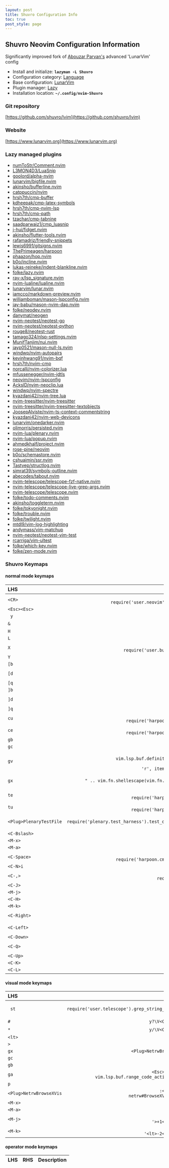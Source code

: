 ```yaml
---
layout: post
title: Shuvro Configuration Info
toc: true
post_style: page
---
```


## Shuvro Neovim Configuration Information

Significantly improved fork of [Abouzar Parvan's](https://github.com/abzcoding/lvim) advanced 'LunarVim' config

- Install and initialize: **`lazyman -L Shuvro`**
- Configuration category: [Language](https://lazyman.dev/configurations/#language-configurations)
- Base configuration:     [LunarVim](https://www.lunarvim.org)
- Plugin manager:         [Lazy](https://github.com/folke/lazy.nvim)
- Installation location:  **`~/.config/nvim-Shuvro`**

### Git repository

[https://github.com/shuvro/lvim](https://github.com/shuvro/lvim)

### Website

[https://www.lunarvim.org](https://www.lunarvim.org)

### Lazy managed plugins

- [numToStr/Comment.nvim](https://github.com/numToStr/Comment.nvim)
- [L3MON4D3/LuaSnip](https://github.com/L3MON4D3/LuaSnip)
- [goolord/alpha-nvim](https://github.com/goolord/alpha-nvim)
- [lunarvim/bigfile.nvim](https://github.com/lunarvim/bigfile.nvim.git)
- [akinsho/bufferline.nvim](https://github.com/akinsho/bufferline.nvim)
- [catppuccin/nvim](https://github.com/catppuccin/nvim)
- [hrsh7th/cmp-buffer](https://github.com/hrsh7th/cmp-buffer)
- [kdheepak/cmp-latex-symbols](https://github.com/kdheepak/cmp-latex-symbols)
- [hrsh7th/cmp-nvim-lsp](https://github.com/hrsh7th/cmp-nvim-lsp)
- [hrsh7th/cmp-path](https://github.com/hrsh7th/cmp-path)
- [tzachar/cmp-tabnine](https://github.com/tzachar/cmp-tabnine.git)
- [saadparwaiz1/cmp_luasnip](https://github.com/saadparwaiz1/cmp_luasnip)
- [j-hui/fidget.nvim](https://github.com/j-hui/fidget.nvim)
- [akinsho/flutter-tools.nvim](https://github.com/akinsho/flutter-tools.nvim)
- [rafamadriz/friendly-snippets](https://github.com/rafamadriz/friendly-snippets)
- [lewis6991/gitsigns.nvim](https://github.com/lewis6991/gitsigns.nvim)
- [ThePrimeagen/harpoon](https://github.com/ThePrimeagen/harpoon)
- [phaazon/hop.nvim](https://github.com/phaazon/hop.nvim)
- [b0o/incline.nvim](https://github.com/b0o/incline.nvim.git)
- [lukas-reineke/indent-blankline.nvim](https://github.com/lukas-reineke/indent-blankline.nvim)
- [folke/lazy.nvim](https://github.com/folke/lazy.nvim)
- [ray-x/lsp_signature.nvim](https://github.com/ray-x/lsp_signature.nvim)
- [nvim-lualine/lualine.nvim](https://github.com/nvim-lualine/lualine.nvim)
- [lunarvim/lunar.nvim](https://github.com/lunarvim/lunar.nvim.git)
- [iamcco/markdown-preview.nvim](https://github.com/iamcco/markdown-preview.nvim)
- [williamboman/mason-lspconfig.nvim](https://github.com/williamboman/mason-lspconfig.nvim)
- [jay-babu/mason-nvim-dap.nvim](https://github.com/jay-babu/mason-nvim-dap.nvim)
- [folke/neodev.nvim](https://github.com/folke/neodev.nvim)
- [danymat/neogen](https://github.com/danymat/neogen.git)
- [nvim-neotest/neotest-go](https://github.com/nvim-neotest/neotest-go.git)
- [nvim-neotest/neotest-python](https://github.com/nvim-neotest/neotest-python)
- [rouge8/neotest-rust](https://github.com/rouge8/neotest-rust.git)
- [tamago324/nlsp-settings.nvim](https://github.com/tamago324/nlsp-settings.nvim.git)
- [MunifTanjim/nui.nvim](https://github.com/MunifTanjim/nui.nvim)
- [jayp0521/mason-null-ls.nvim](https://github.com/jayp0521/mason-null-ls.nvim)
- [windwp/nvim-autopairs](https://github.com/windwp/nvim-autopairs)
- [kevinhwang91/nvim-bqf](https://github.com/kevinhwang91/nvim-bqf.git)
- [hrsh7th/nvim-cmp](https://github.com/hrsh7th/nvim-cmp)
- [norcalli/nvim-colorizer.lua](https://github.com/norcalli/nvim-colorizer.lua)
- [mfussenegger/nvim-jdtls](https://github.com/mfussenegger/nvim-jdtls)
- [neovim/nvim-lspconfig](https://github.com/neovim/nvim-lspconfig)
- [AckslD/nvim-neoclip.lua](https://github.com/AckslD/nvim-neoclip.lua.git)
- [windwp/nvim-spectre](https://github.com/windwp/nvim-spectre.git)
- [kyazdani42/nvim-tree.lua](https://github.com/kyazdani42/nvim-tree.lua)
- [nvim-treesitter/nvim-treesitter](https://github.com/nvim-treesitter/nvim-treesitter)
- [nvim-treesitter/nvim-treesitter-textobjects](https://github.com/nvim-treesitter/nvim-treesitter-textobjects)
- [JoosepAlviste/nvim-ts-context-commentstring](https://github.com/JoosepAlviste/nvim-ts-context-commentstring)
- [kyazdani42/nvim-web-devicons](https://github.com/kyazdani42/nvim-web-devicons)
- [lunarvim/onedarker.nvim](https://github.com/lunarvim/onedarker.nvim.git)
- [olimorris/persisted.nvim](https://github.com/olimorris/persisted.nvim.git)
- [nvim-lua/plenary.nvim](https://github.com/nvim-lua/plenary.nvim)
- [nvim-lua/popup.nvim](https://github.com/nvim-lua/popup.nvim)
- [ahmedkhalf/project.nvim](https://github.com/ahmedkhalf/project.nvim)
- [rose-pine/neovim](https://github.com/rose-pine/neovim.git)
- [b0o/schemastore.nvim](https://github.com/b0o/schemastore.nvim)
- [cshuaimin/ssr.nvim](https://github.com/cshuaimin/ssr.nvim)
- [Tastyep/structlog.nvim](https://github.com/Tastyep/structlog.nvim.git)
- [simrat39/symbols-outline.nvim](https://github.com/simrat39/symbols-outline.nvim)
- [abecodes/tabout.nvim](https://github.com/abecodes/tabout.nvim.git)
- [nvim-telescope/telescope-fzf-native.nvim](https://github.com/nvim-telescope/telescope-fzf-native.nvim)
- [nvim-telescope/telescope-live-grep-args.nvim](https://github.com/nvim-telescope/telescope-live-grep-args.nvim)
- [nvim-telescope/telescope.nvim](https://github.com/nvim-telescope/telescope.nvim)
- [folke/todo-comments.nvim](https://github.com/folke/todo-comments.nvim)
- [akinsho/toggleterm.nvim](https://github.com/akinsho/toggleterm.nvim)
- [folke/tokyonight.nvim](https://github.com/folke/tokyonight.nvim)
- [folke/trouble.nvim](https://github.com/folke/trouble.nvim)
- [folke/twilight.nvim](https://github.com/folke/twilight.nvim)
- [mtdl9/vim-log-highlighting](https://github.com/mtdl9/vim-log-highlighting.git)
- [andymass/vim-matchup](https://github.com/andymass/vim-matchup)
- [nvim-neotest/neotest-vim-test](https://github.com/nvim-neotest/neotest-vim-test)
- [rcarriga/vim-ultest](https://github.com/rcarriga/vim-ultest.git)
- [folke/which-key.nvim](https://github.com/folke/which-key.nvim)
- [folke/zen-mode.nvim](https://github.com/folke/zen-mode.nvim)

### Shuvro Keymaps

#### normal mode keymaps

|  LHS  |  RHS  | Description |
| :---- | ----: | :---------- |
| <code>&lt;CR&gt;</code> | <code>&lt;Cmd&gt;lua require('user.neovim').maximize_current_split()&lt;CR&gt;</code> |  |
| <code>&lt;Esc&gt;&lt;Esc&gt;</code> | <code>&lt;Cmd&gt;nohlsearch&lt;CR&gt;</code> |  |
| <code> y</code>|  |  |
| <code>&</code> | <code>:&&&lt;CR&gt;</code> | Nvim builtin | 
| <code>H</code> | <code>&lt;Cmd&gt;BufferLineCyclePrev&lt;CR&gt;</code> |  |
| <code>L</code> | <code>&lt;Cmd&gt;BufferLineCycleNext&lt;CR&gt;</code> |  |
| <code>X</code> | <code>&lt;Cmd&gt;lua require('user.bufferline').delete_buffer()&lt;CR&gt;</code> |  |
| <code>Y</code> | <code>y$</code> |  |
| <code>[b</code> | <code>&lt;Cmd&gt;BufferLineMoveNext&lt;CR&gt;</code> |  |
| <code>[d</code> | <code>&lt;Cmd&gt;lua vim.diagnostic.goto_prev()&lt;CR&gt;</code> |  |
| <code>[q</code> | <code>:cprev&lt;CR&gt;</code> |  |
| <code>]b</code> | <code>&lt;Cmd&gt;BufferLineMovePrev&lt;CR&gt;</code> |  |
| <code>]d</code> | <code>&lt;Cmd&gt;lua vim.diagnostic.goto_next()&lt;CR&gt;</code> |  |
| <code>]q</code> | <code>:cnext&lt;CR&gt;</code> |  |
| <code>cu</code> | <code>&lt;Cmd&gt;lua require('harpoon.term').sendCommand(1, 1)&lt;CR&gt;</code> |  |
| <code>ce</code> | <code>&lt;Cmd&gt;lua require('harpoon.term').sendCommand(1, 2)&lt;CR&gt;</code> |  |
| <code>gb</code>|  |  |
| <code>gc</code>|  |  |
| <code>gv</code> | <code>&lt;Cmd&gt;vsplit &#124; lua vim.lsp.buf.definition({on_list = function(items) vim.fn.setqflist({}, 'r', items) vim.cmd('cfirst') end})&lt;CR&gt;</code> |  |
| <code>gx</code> | <code>&lt;Cmd&gt;lua os.execute("xdg-open " .. vim.fn.shellescape(vim.fn.expand "&lt;lt&gt;cWORD&gt;")); vim.cmd "redraw!"&lt;CR&gt;</code> |  |
| <code>te</code> | <code>&lt;Cmd&gt;lua require('harpoon.term').gotoTerminal(2)&lt;CR&gt;</code> |  |
| <code>tu</code> | <code>&lt;Cmd&gt;lua require('harpoon.term').gotoTerminal(1)&lt;CR&gt;</code> |  |
| <code>&lt;Plug&gt;PlenaryTestFile</code> | <code>:lua require('plenary.test_harness').test_directory(vim.fn.expand("%:p"))&lt;CR&gt;</code> |  |
| <code>&lt;C-Bslash&gt;</code>|  |  |
| <code>&lt;M-x&gt;</code> | <code>&lt;C-X&gt;</code> |  |
| <code>&lt;M-a&gt;</code> | <code>&lt;C-A&gt;</code> |  |
| <code>&lt;C-Space&gt;</code> | <code>&lt;Cmd&gt;lua require('harpoon.cmd-ui').toggle_quick_menu()&lt;CR&gt;</code> |  |
| <code>&lt;C-N&gt;i</code> | <code>&lt;Tab&gt;</code> |  |
| <code>&lt;C-,&gt;</code> | <code>&lt;Cmd&gt;lua require('neogen').jump_next()&lt;CR&gt;</code> |  |
| <code>&lt;C-J&gt;</code> | <code>&lt;C-W&gt;j</code> |  |
| <code>&lt;M-j&gt;</code> | <code>:m .+1&lt;CR&gt;==</code> |  |
| <code>&lt;C-H&gt;</code> | <code>&lt;C-W&gt;h</code> |  |
| <code>&lt;M-k&gt;</code> | <code>:m .-2&lt;CR&gt;==</code> |  |
| <code>&lt;C-Right&gt;</code> | <code>:vertical resize +2&lt;CR&gt;</code> |  |
| <code>&lt;C-Left&gt;</code> | <code>:vertical resize -2&lt;CR&gt;</code> |  |
| <code>&lt;C-Down&gt;</code> | <code>:resize +2&lt;CR&gt;</code> |  |
| <code>&lt;C-Q&gt;</code> | <code>:call QuickFixToggle()&lt;CR&gt;</code> |  |
| <code>&lt;C-Up&gt;</code> | <code>:resize -2&lt;CR&gt;</code> |  |
| <code>&lt;C-K&gt;</code> | <code>&lt;C-W&gt;k</code> |  |
| <code>&lt;C-L&gt;</code> | <code>&lt;C-W&gt;l</code> |  |

#### visual mode keymaps

|  LHS  |  RHS  | Description |
| :---- | ----: | :---------- |
| <code> st</code> | <code>&lt;Cmd&gt;lua require('user.telescope').grep_string_visual()&lt;CR&gt;</code> |  |
| <code>#</code> | <code>y?\V&lt;C-R&gt;"&lt;CR&gt;</code> | Nvim builtin | 
| <code>*</code> | <code>y/\V&lt;C-R&gt;"&lt;CR&gt;</code> | Nvim builtin | 
| <code>&lt;lt&gt;</code> | <code>&lt;lt&gt;gv</code> |  |
| <code>&gt;</code> | <code>&gt;gv</code> |  |
| <code>gx</code> | <code>&lt;Plug&gt;NetrwBrowseXVis</code> |  |
| <code>gc</code>|  |  |
| <code>gb</code>|  |  |
| <code>ga</code> | <code>&lt;Esc&gt;&lt;Cmd&gt;lua vim.lsp.buf.range_code_action()&lt;CR&gt;</code> |  |
| <code>p</code> | <code>"_dP</code> |  |
| <code>&lt;Plug&gt;NetrwBrowseXVis</code> | <code>:&lt;C-U&gt;call netrw#BrowseXVis()&lt;CR&gt;</code> |  |
| <code>&lt;M-x&gt;</code> | <code>&lt;C-X&gt;</code> |  |
| <code>&lt;M-a&gt;</code> | <code>&lt;C-A&gt;</code> |  |
| <code>&lt;M-j&gt;</code> | <code>:m '&gt;+1&lt;CR&gt;gv-gv</code> |  |
| <code>&lt;M-k&gt;</code> | <code>:m '&lt;lt&gt;-2&lt;CR&gt;gv-gv</code> |  |

#### operator mode keymaps

|  LHS  |  RHS  | Description |
| :---- | ----: | :---------- |
